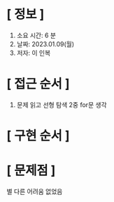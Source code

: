 # **[ 정보 ]**
1. 소요 시간: 6 분
2. 날짜: 2023.01.09(월)
3. 저자: 이 인복

# **[ 접근 순서 ]**
1. 문제 읽고 선형 탐색 2중 for문 생각

# **[ 구현 순서 ]**

# **[ 문제점 ]**
별 다른 어려움 없었음

         